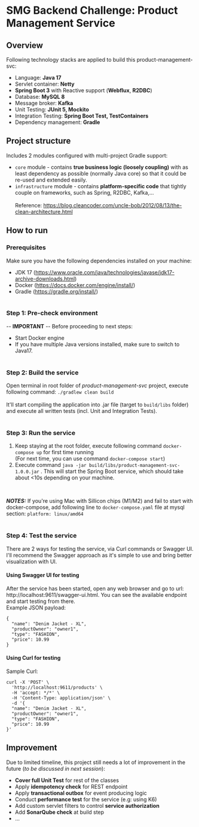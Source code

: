 # SMG Backend Challenge: Product Management Service

## Overview
Following technology stacks are applied to build this product-management-svc:
* Language: **Java 17**
* Servlet container: **Netty**
* **Spring Boot 3** with Reactive support (**Webflux**, **R2DBC**)
* Database: **MySQL 8**
* Message broker: **Kafka**
* Unit Testing: **JUnit 5, Mockito**
* Integration Testing: **Spring Boot Test, TestContainers**
* Dependency management: **Gradle**

## Project structure
Includes 2 modules configured with multi-project Gradle support:
* ```core``` module - contains **true business logic (loosely coupling)** with as least dependency as possible (normally Java core) so that it could be re-used and extended easily. 
* ```infrastructure``` module - contains **platform-specific code** that tightly couple on frameworks, such as Spring, R2DBC, Kafka,...
</br> </br> Reference: https://blog.cleancoder.com/uncle-bob/2012/08/13/the-clean-architecture.html

## How to run
### Prerequisites
Make sure you have the following dependencies installed on your machine:
* JDK 17 (https://www.oracle.com/java/technologies/javase/jdk17-archive-downloads.html)
* Docker (https://docs.docker.com/engine/install/)
* Gradle (https://gradle.org/install/)
</br></br>
### Step 1: Pre-check environment
-- **IMPORTANT** -- Before proceeding to next steps:
* Start Docker engine
* If you have multiple Java versions installed, make sure to switch to Java17.
</br> </br>
### Step 2: Build the service

Open terminal in root folder of *product-management-svc* project, execute following command: ```./gradlew clean build``` </br>
</br>It'll start compiling the application into .jar file (target to ```build/libs``` folder) and execute all written tests (incl. Unit and Integration Tests).
</br> </br>

### Step 3: Run the service
1. Keep staying at the root folder, execute following command ```docker-compose up``` for first time running
   </br>(For next time, you can use command ```docker-compose start```)
2. Execute command ```java -jar build/libs/product-management-svc-1.0.0.jar``` . This will start the Spring Boot service, which should take about <10s depending on your machine.
</br>

**_NOTES:_** If you're using Mac with Sillicon chips (M1/M2) and fail to start with docker-compose, add following line to `docker-compose.yaml` file at mysql section: ```platform: linux/amd64```
</br> </br>

### Step 4: Test the service
There are 2 ways for testing the service, via Curl commands or Swagger UI. I'll recommend the Swagger approach as it's simple to use and bring better visualization with UI.

#### Using Swagger UI for testing
After the service has been started, open any web browser and go to url: http://localhost:9611/swagger-ui.html. You can see the available endpoint and start testing from there.
</br>Example JSON payload:
```
{
  "name": "Denim Jacket - XL",
  "productOwner": "owner1",
  "type": "FASHION",
  "price": 10.99
}
```

#### Using Curl for testing
Sample Curl:
```
curl -X 'POST' \
  'http://localhost:9611/products' \
  -H 'accept: */*' \
  -H 'Content-Type: application/json' \
  -d '{
  "name": "Denim Jacket - XL",
  "productOwner": "owner1",
  "type": "FASHION",
  "price": 10.99
}'
```

## Improvement
Due to limited timeline, this project still needs a lot of improvement in the future (_to be discussed in next session_):
* **Cover full Unit Test** for rest of the classes
* Apply **idempotency check** for REST endpoint
* Apply **transactional outbox** for event producing logic
* Conduct **performance test** for the service (e.g: using K6)
* Add custom servlet filters to control **service authorization**
* Add **SonarQube check** at build step
* ...